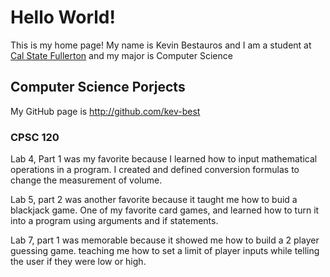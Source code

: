 # Hello World!

This is my home page! My name is Kevin Bestauros and I am a student at [Cal State Fullerton](http://www.fullerton.edu/) and my major is Computer Science

## Computer Science Porjects 

My GitHub page is http://github.com/kev-best

### CPSC 120

Lab 4, Part 1 was my favorite because I learned how to input mathematical operations in a program. 
I created and defined conversion formulas to change the measurement of volume. 

Lab 5, part 2 was another favorite because it taught me how to buid a blackjack game. One of my favorite card games,
and learned how to turn it into a program using arguments and if statements. 

Lab 7, part 1 was memorable because it showed me how to build a 2 player guessing game. 
teaching me how to set a limit of player inputs while telling the user if they were low or high. 
